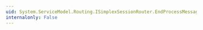 ```yaml
---
uid: System.ServiceModel.Routing.ISimplexSessionRouter.EndProcessMessage(System.IAsyncResult)
internalonly: False
---
```

